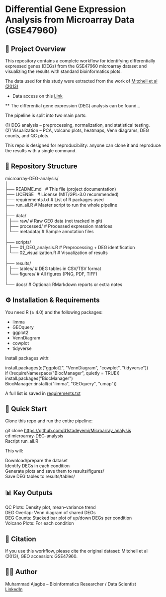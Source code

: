 # Differential Gene Expression Analysis from Microarray Data (GSE47960)<br>
## 📌 Project Overview <br>

This repository contains a complete workflow for identifying differentially expressed genes (DEGs) from the GSE47960 microarray dataset and visualizing the results with standard bioinformatics plots.

The data used for this study were extracted from the work of [Mitchell et al (2013)](https://journals.plos.org/plosone/article?id=10.1371/journal.pone.0069374)<br>

* Data access on this [Link](https://www.ncbi.nlm.nih.gov/geo/query/acc.cgi?acc=GSE47960)<br>

** The differential gene expression (DEG) analysis can be found...

The pipeline is split into two main parts:

(1) DEG analysis – preprocessing, normalization, and statistical testing.<br>
(2) Visualization – PCA, volcano plots, heatmaps, Venn diagrams, DEG counts, and QC plots.

This repo is designed for reproducibility: anyone can clone it and reproduce the results with a single command.

## 📂 Repository Structure<br>
microarray-DEG-analysis/<br>
│<br>
├── README.md               &nbsp; # This file (project documentation)<br>
├── LICENSE                 &nbsp; # License (MIT/GPL-3.0 recommended)<br>
├── requirements.txt        # List of R packages used<br>
├── run_all.R               # Master script to run the whole pipeline<br>
│<br>
├── data/<br>
│   ├── raw/                # Raw GEO data (not tracked in git)<br>
│   ├── processed/          # Processed expression matrices<br>
│   └── metadata/           # Sample annotation files<br>
│<br>
├── scripts/<br>
│   ├── 01_DEG_analysis.R   # Preprocessing + DEG identification<br>
│   └── 02_visualization.R  # Visualization of results<br>
│<br>
├── results/<br>
│   ├── tables/             # DEG tables in CSV/TSV format<br>
│   └── figures/            # All figures (PNG, PDF, TIFF)<br>
│<br>
└── docs/                   # Optional: RMarkdown reports or extra notes<br>

## ⚙️ Installation & Requirements

You need R (≥ 4.0) and the following packages:<br>
- limma<br>
- GEOquery<br>
- ggplot2<br>
- VennDiagram<br>
- cowplot<br>
- tidyverse<br>

Install packages with:

install.packages(c("ggplot2", "VennDiagram", "cowplot", "tidyverse"))<br>
if (!requireNamespace("BiocManager", quietly = TRUE)) install.packages("BiocManager")<br>
BiocManager::install(c("limma", "GEOquery", "umap"))<br>

A full list is saved in [requirements.txt](https://github.com/d1stadeyemi/Microarray_analysis/blob/master/requirements.txt)

## 🚀 Quick Start

Clone this repo and run the entire pipeline:

git clone https://github.com/d1stadeyemi/Microarray_analysis<br>
cd microarray-DEG-analysis<br>
Rscript run_all.R<br>

This will:

Download/prepare the dataset<br>
Identify DEGs in each condition<br>
Generate plots and save them to results/figures/<br>
Save DEG tables to results/tables/<br>

## 📊 Key Outputs

QC Plots: Density plot, mean–variance trend<br>
DEG Overlap: Venn diagram of shared DEGs<br>
DEG Counts: Stacked bar plot of up/down DEGs per condition<br>
Volcano Plots: For each condition<br>

## 📑 Citation

If you use this workflow, please cite the original dataset:
Mitchell et al (2013), GEO accession: GSE47960.

## 👩‍💻 Author

Muhammad Ajagbe – Bioinformatics Researcher / Data Scientist <br>
[LinkedIn](www.linkedin.com/in/muhammadajagbe)